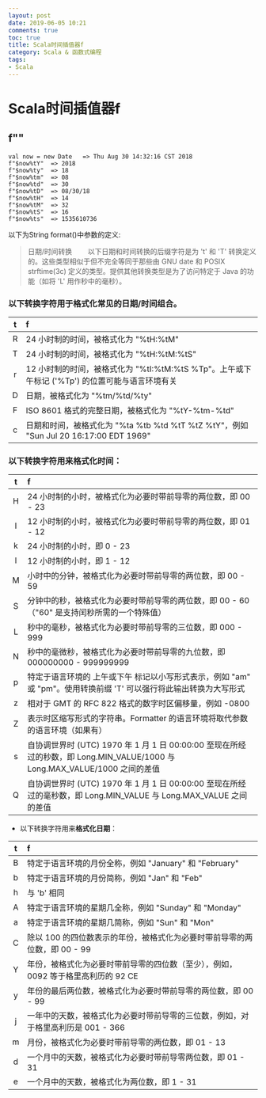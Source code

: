 ```yaml
---
layout: post
date: 2019-06-05 10:21
comments: true
toc: true
title: Scala时间插值器f 
category: Scala & 函数式编程
tags: 
- Scala
---
```


# Scala时间插值器f

## f""
```
val now = new Date   => Thu Aug 30 14:32:16 CST 2018
f"$now%tY"  => 2018
f"$now%ty"  => 18
f"$now%tm"  => 08
f"$now%td"  => 30
f"$now%tD"  => 08/30/18
f"$now%tH"  => 14
f"$now%tM"  => 32
f"$now%tS"  => 16
f"$now%ts"  => 1535610736
```

以下为String format()中参数的定义:
>日期/时间转换
   　　以下日期和时间转换的后缀字符是为 't' 和 'T' 转换定义的。这些类型相似于但不完全等同于那些由 GNU date 和 POSIX strftime(3c) 定义的类型。提供其他转换类型是为了访问特定于 Java 的功能（如将 'L' 用作秒中的毫秒）。

### 以下转换字符用于格式化常见的**日期/时间组合**。

|t|f|
|:-:|:---|
|    R    |    24 小时制的时间，被格式化为 "%tH:%tM"    |    
|    T    |    24 小时制的时间，被格式化为 "%tH:%tM:%tS"    |    
|    r    |    12 小时制的时间，被格式化为 "%tI:%tM:%tS %Tp"。上午或下午标记 ('%Tp') 的位置可能与语言环境有关    |    
|    D    |    日期，被格式化为 "%tm/%td/%ty"    |    
|    F    |    ISO 8601 格式的完整日期，被格式化为 "%tY-%tm-%td"    |    
|    c    |    日期和时间，被格式化为 "%ta %tb %td %tT %tZ %tY"，例如 "Sun Jul 20 16:17:00 EDT 1969"    |    

### 以下转换字符用来**格式化时间**：

|t|f|
|:-:|:---|
|    H    |    24 小时制的小时，被格式化为必要时带前导零的两位数，即 00 - 23    |    
|    I    |    12 小时制的小时，被格式化为必要时带前导零的两位数，即 01 - 12    |    
|    k    |    24 小时制的小时，即 0 - 23    |    
|    l    |    12 小时制的小时，即 1 - 12    |    
|    M    |    小时中的分钟，被格式化为必要时带前导零的两位数，即 00 - 59    |    
|    S    |    分钟中的秒，被格式化为必要时带前导零的两位数，即 00 - 60 （"60" 是支持闰秒所需的一个特殊值）    |    
|    L    |    秒中的毫秒，被格式化为必要时带前导零的三位数，即 000 - 999    |    
|    N    |    秒中的毫微秒，被格式化为必要时带前导零的九位数，即 000000000 - 999999999    |    
|    p    |    特定于语言环境的 上午或下午 标记以小写形式表示，例如 "am" 或 "pm"。使用转换前缀 'T' 可以强行将此输出转换为大写形式    |    
|    z    |    相对于 GMT 的 RFC 822 格式的数字时区偏移量，例如 -0800    |    
|    Z    |    表示时区缩写形式的字符串。Formatter 的语言环境将取代参数的语言环境（如果有）    |    
|    s    |    自协调世界时 (UTC) 1970 年 1 月 1 日 00:00:00 至现在所经过的秒数，即 Long.MIN_VALUE/1000 与 Long.MAX_VALUE/1000 之间的差值    |    
|    Q    |    自协调世界时 (UTC) 1970 年 1 月 1 日 00:00:00 至现在所经过的毫秒数，即 Long.MIN_VALUE 与 Long.MAX_VALUE 之间的差值    |    

- 以下转换字符用来**格式化日期**：

t|f
:-:|:---
B    |    特定于语言环境的月份全称，例如 "January" 和 "February"      
b    |    特定于语言环境的月份简称，例如 "Jan" 和 "Feb"       
h    |    与 'b' 相同       
A    |    特定于语言环境的星期几全称，例如 "Sunday" 和 "Monday"        
a    |    特定于语言环境的星期几简称，例如 "Sun" 和 "Mon"        
C    |    除以 100 的四位数表示的年份，被格式化为必要时带前导零的两位数，即 00 - 99       
Y    |    年份，被格式化为必要时带前导零的四位数（至少），例如，0092 等于格里高利历的 92 CE      
y    |    年份的最后两位数，被格式化为必要时带前导零的两位数，即 00 - 99     
j    |    一年中的天数，被格式化为必要时带前导零的三位数，例如，对于格里高利历是 001 - 366       
m    |    月份，被格式化为必要时带前导零的两位数，即 01 - 13       
d    |    一个月中的天数，被格式化为必要时带前导零两位数，即 01 - 31        
e    |    一个月中的天数，被格式化为两位数，即 1 - 31      

